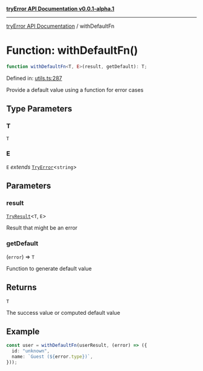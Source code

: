 [**tryError API Documentation v0.0.1-alpha.1**](../index.md)

---

[tryError API Documentation](../index.md) / withDefaultFn

# Function: withDefaultFn()

```ts
function withDefaultFn<T, E>(result, getDefault): T;
```

Defined in: [utils.ts:287](https://github.com/oconnorjohnson/try-error/blob/e3ae0308069a4fba073f4543d527ad76373db795/src/utils.ts#L287)

Provide a default value using a function for error cases

## Type Parameters

### T

`T`

### E

`E` _extends_ [`TryError`](../interfaces/TryError.md)\<`string`\>

## Parameters

### result

[`TryResult`](../type-aliases/TryResult.md)\<`T`, `E`\>

Result that might be an error

### getDefault

(`error`) => `T`

Function to generate default value

## Returns

`T`

The success value or computed default value

## Example

```typescript
const user = withDefaultFn(userResult, (error) => ({
  id: "unknown",
  name: `Guest (${error.type})`,
}));
```
